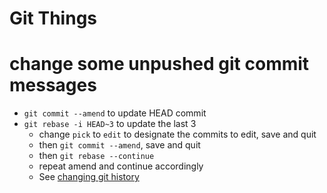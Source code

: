 # Git Things

# change some unpushed git commit messages

* `git commit --amend` to update HEAD commit
* `git rebase -i HEAD~3` to update the last 3
   * change `pick` to `edit` to designate the commits to edit, save and quit
   * then `git commit --amend`, save and quit
   * then `git rebase --continue`
   * repeat amend and continue accordingly
   * See [changing git history](http://schacon.github.io/history.html)
